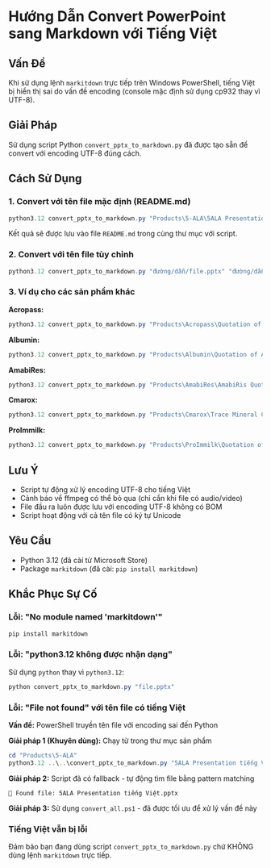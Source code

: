 # Hướng Dẫn Convert PowerPoint sang Markdown với Tiếng Việt

## Vấn Đề
Khi sử dụng lệnh `markitdown` trực tiếp trên Windows PowerShell, tiếng Việt bị hiển thị sai do vấn đề encoding (console mặc định sử dụng cp932 thay vì UTF-8).

## Giải Pháp
Sử dụng script Python `convert_pptx_to_markdown.py` đã được tạo sẵn để convert với encoding UTF-8 đúng cách.

## Cách Sử Dụng

### 1. Convert với tên file mặc định (README.md)
```powershell
python3.12 convert_pptx_to_markdown.py "Products\5-ALA\5ALA Presentation tiếng Việt.pptx"
```
Kết quả sẽ được lưu vào file `README.md` trong cùng thư mục với script.

### 2. Convert với tên file tùy chỉnh
```powershell
python3.12 convert_pptx_to_markdown.py "đường/dẫn/file.pptx" "đường/dẫn/output.md"
```

### 3. Ví dụ cho các sản phẩm khác

**Acropass:**
```powershell
python3.12 convert_pptx_to_markdown.py "Products\Acropass\Quotation of Acropass Beauty_20205_ ver01.pptx" "Products\Acropass\README.md"
```

**Albumin:**
```powershell
python3.12 convert_pptx_to_markdown.py "Products\Albumin\Quotation of Albumin Drinking.pptx" "Products\Albumin\README.md"
```

**AmabiRes:**
```powershell
python3.12 convert_pptx_to_markdown.py "Products\AmabiRes\AmabiRis Quotation 2025_ver01.pptx" "Products\AmabiRes\README.md"
```

**Cmarox:**
```powershell
python3.12 convert_pptx_to_markdown.py "Products\Cmarox\Trace Mineral Cmarox Quotation_2025_Ver02.pptx" "Products\Cmarox\README.md"
```

**ProImmilk:**
```powershell
python3.12 convert_pptx_to_markdown.py "Products\ProImmilk\Quotation of ProImmilk.pptx" "Products\ProImmilk\README.md"
```

## Lưu Ý
- Script tự động xử lý encoding UTF-8 cho tiếng Việt
- Cảnh báo về ffmpeg có thể bỏ qua (chỉ cần khi file có audio/video)
- File đầu ra luôn được lưu với encoding UTF-8 không có BOM
- Script hoạt động với cả tên file có ký tự Unicode

## Yêu Cầu
- Python 3.12 (đã cài từ Microsoft Store)
- Package `markitdown` (đã cài: `pip install markitdown`)

## Khắc Phục Sự Cố

### Lỗi: "No module named 'markitdown'"
```powershell
pip install markitdown
```

### Lỗi: "python3.12 không được nhận dạng"
Sử dụng `python` thay vì `python3.12`:
```powershell
python convert_pptx_to_markdown.py "file.pptx"
```

### Lỗi: "File not found" với tên file có tiếng Việt
**Vấn đề:** PowerShell truyền tên file với encoding sai đến Python

**Giải pháp 1 (Khuyên dùng):** Chạy từ trong thư mục sản phẩm
```powershell
cd "Products\5-ALA"
python3.12 ..\..\convert_pptx_to_markdown.py "5ALA Presentation tiếng Việt.pptx" "README.md"
```

**Giải pháp 2:** Script đã có fallback - tự động tìm file bằng pattern matching
```
📝 Found file: 5ALA Presentation tiếng Việt.pptx
```

**Giải pháp 3:** Sử dụng `convert_all.ps1` - đã được tối ưu để xử lý vấn đề này

### Tiếng Việt vẫn bị lỗi
Đảm bảo bạn đang dùng script `convert_pptx_to_markdown.py` chứ KHÔNG dùng lệnh `markitdown` trực tiếp.

